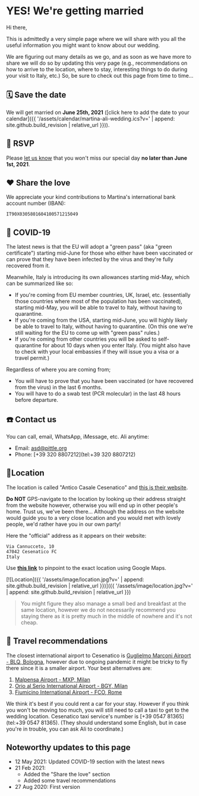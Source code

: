 # YES! We're getting married

Hi there,

This is admittedly a very simple page where we will share with you all the useful information you might want to know about our wedding.

We are figuring out many details as we go, and as soon as we have more to share we will do so by updating this very page (e.g., recommendations on how to arrive to the location, where to stay, interesting things to do during your visit to Italy, etc.) So, be sure to check out this page from time to time…


## 🗓️ Save the date

We will get married on **June 25th, 2021** ([click here to add the date to your calendar]({{ '/assets/calendar/martina-ali-wedding.ics?v=' | append: site.github.build_revision | relative_url }})).


## 📮 RSVP

Please [let us know](mailto:asd@pittle.org) that you won't miss our special day **no later than June 1st, 2021**.


## ❤️ Share the love

We appreciate your kind contributions to Martina's international bank account number (IBAN):

```
IT90X0305801604100571215049
```


## 🦠 COVID-19

The latest news is that the EU will adopt a "green pass" (aka "green certificate") starting mid-June for those who either have been vaccinated or can prove that they have been infected by the virus and they're fully recovered from it.

Meanwhile, Italy is introducing its own allowances starting mid-May, which can be summarized like so:

* If you're coming from EU member countries, UK, Israel, etc. (essentially those countries where most of the population has been vaccinated), starting mid-May, you will be able to travel to Italy, without having to quarantine.
* If you're coming from the USA, starting mid-June, you will highly likely be able to travel to Italy, without having to quarantine. (On this one we're still waiting for the EU to come up with "green pass" rules.)
* If you're coming from other countries you will be asked to self-quarantine for about 10 days when you enter Italy. (You might also have to check with your local embassies if they will issue you a visa or a travel permit.)

Regardless of where you are coming from;

* You will have to prove that you have been vaccinated (or have recovered from the virus) in the last 6 months.
* You will have to do a swab test (PCR molecular) in the last 48 hours before departure.


## ☎️ Contact us

You can call, email, WhatsApp, iMessage, etc. Ali anytime:

* Email: [asd@pittle.org](mailto:asd@pittle.org)
* Phone: [+39 320 8807212](tel:+39 320 8807212)


## 📍Location

The location is called "Antico Casale Cesenatico" and <a href="http://anticocasalecesenatico.com" target="_blank" rel="noopener noreferrer">this is their website</a>.

**Do NOT** GPS-navigate to the location by looking up their address straight from the website however, otherwise you will end up in other people's home. Trust us, we've been there… Although the address on the website would guide you to a very close location and you would met with lovely people, we'd rather have you in our own party!

Here the "official" address as it appears on their website:

```
Via Cannucceto, 10
47042 Cesenatico FC
Italy
```

Use <a href="https://goo.gl/maps/HDcbyhjBNG72bNDD9" target="_blank" rel="noopener noreferrer">**this link**</a> to pinpoint to the exact location using Google Maps.

[![Location]({{ '/assets/image/location.jpg?v=' | append: site.github.build_revision | relative_url }})]({{ '/assets/image/location.jpg?v=' | append: site.github.build_revision | relative_url }})

> You might figure they also manage a small bed and breakfast at the same location, however we do not necessarily recommend you staying there as it is pretty much in the middle of nowhere and it's not cheap.


## 🚗 Travel recommendations

The closest international airport to Cesenatico is <a href="https://www.bologna-airport.it/en/" target="_blank" rel="noopener noreferrer">Guglielmo Marconi Airport - BLQ, Bologna</a>, however due to ongoing pandemic it might be tricky to fly there since it is a smaller airport. Your best alternatives are:

1. <a href="https://www.milanomalpensa-airport.com/en/" target="_blank" rel="noopener noreferrer">Malpensa Airport - MXP, Milan</a>
2. <a href="https://www.milanbergamoairport.it/en/" target="_blank" rel="noopener noreferrer">Orio al Serio International Airport - BGY, Milan</a>
3. <a href="https://www.adr.it/web/aeroporti-di-roma-en-/" target="_blank" rel="noopener noreferrer">Fiumicino International Airport - FCO, Rome</a>

We think it's best if you could rent a car for your stay. However if you think you won't be moving too much, you will still need to call a taxi to get to the wedding location. Cesenatico taxi service's number is [+39 0547 81365](tel:+39 0547 81365). (They should understand some English, but in case you're in trouble, you can ask Ali to coordinate.)


## Noteworthy updates to this page

- 12 May 2021: Updated COVID-19 section with the latest news
- 21 Feb 2021:
  - Added the "Share the love" section
  - Added some travel recommendations
- 27 Aug 2020: First version
